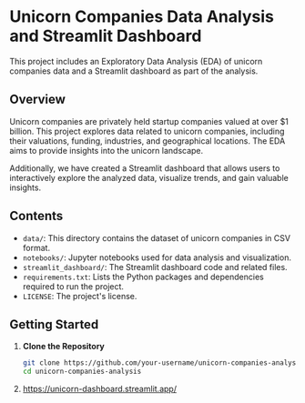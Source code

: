 # Unicorn Companies Data Analysis and Streamlit Dashboard

This project includes an Exploratory Data Analysis (EDA) of unicorn companies data and a Streamlit dashboard as part of the analysis.

## Overview

Unicorn companies are privately held startup companies valued at over $1 billion. This project explores data related to unicorn companies, including their valuations, funding, industries, and geographical locations. The EDA aims to provide insights into the unicorn landscape.

Additionally, we have created a Streamlit dashboard that allows users to interactively explore the analyzed data, visualize trends, and gain valuable insights.

## Contents

- `data/`: This directory contains the dataset of unicorn companies in CSV format.
- `notebooks/`: Jupyter notebooks used for data analysis and visualization.
- `streamlit_dashboard/`: The Streamlit dashboard code and related files.
- `requirements.txt`: Lists the Python packages and dependencies required to run the project.
- `LICENSE`: The project's license.

## Getting Started

1. **Clone the Repository**

   ```bash
   git clone https://github.com/your-username/unicorn-companies-analysis.git
   cd unicorn-companies-analysis

2. https://unicorn-dashboard.streamlit.app/
